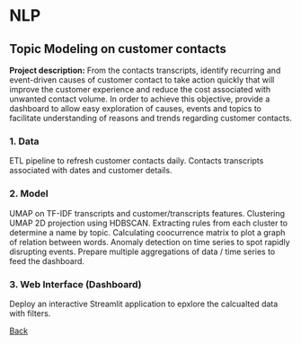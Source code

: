 # NLP
## Topic Modeling on customer contacts

**Project description:** From the contacts transcripts, identify recurring and event-driven causes of customer contact to take action quickly that will improve the customer experience and reduce the cost associated with unwanted contact volume. In order to achieve this objective, provide a dashboard to allow easy exploration of causes, events and topics to facilitate understanding of reasons and trends regarding customer contacts.

### 1. Data
ETL pipeline to refresh customer contacts daily.
Contacts transcripts associated with dates and customer details.

### 2. Model
UMAP on TF-IDF transcripts and customer/transcripts features.
Clustering UMAP 2D projection using HDBSCAN.
Extracting rules from each cluster to determine a name by topic.
Calculating coocurrence matrix to plot a graph of relation between words.
Anomaly detection on time series to spot rapidly disrupting events.
Prepare multiple aggregations of data / time series to feed the dashboard.

### 3. Web Interface (Dashboard)
Deploy an interactive Streamlit application to epxlore the calcualted data with filters.

[Back](https://cotedave.github.io/)

